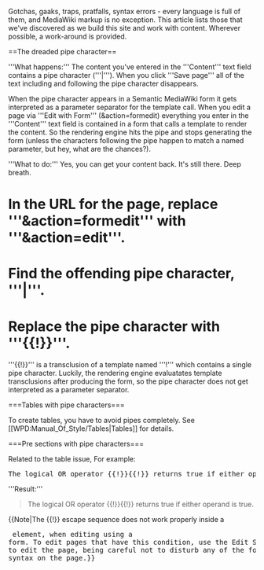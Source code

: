 Gotchas, gaaks, traps, pratfalls, syntax errors - every language is full of them, and MediaWiki markup is no exception. This article lists those that we've discovered as we build this site and work with content. Wherever possible, a work-around is provided.

==The dreaded pipe character==

'''What happens:''' The content you've entered in the '''Content''' text field contains a pipe character ('''<nowiki>|</nowiki>'''). When you click '''Save page''' all of the text including and following the pipe character disappears.

When the pipe character appears in a Semantic MediaWiki form it gets interpreted as a parameter separator for the template call. When you edit a page via '''Edit with Form''' (&action=formedit) everything you enter in the '''Content''' text field is contained in a form that calls a template to render the content. So the rendering engine hits the pipe and stops generating the form (unless the characters following the pipe happen to match a named parameter, but hey, what are the chances?). 

'''What to do:''' Yes, you can get your content back. It's still there. Deep breath.
# In the URL for the page, replace '''&action=formedit''' with '''&action=edit'''.
# Find the offending pipe character, '''<nowiki>|</nowiki>'''.
# Replace the pipe character with '''<nowiki>{{!}}</nowiki>'''.

'''<nowiki>{{!}}</nowiki>''' is a transclusion of a template named '''<nowiki>!</nowiki>''' which contains a single pipe character. Luckily, the rendering engine evaluatates template transclusions after producing the form, so the pipe character does not get interpreted as a parameter separator.

===Tables with pipe characters===

To create tables, you have to avoid pipes completely. See [[WPD:Manual_Of_Style/Tables|Tables]] for details. 

===Pre sections with pipe characters===

Related to the table issue,  For example:

<pre>
The logical OR operator {{!}}{{!}} returns true if either operand is true.
</pre>
'''Result:'''
<blockquote>
The logical OR operator {{!}}{{!}} returns true if either operand is true.
</blockquote>

{{Note|The <nowiki>{{!}}</nowiki> escape sequence does not work properly inside a <nowiki><pre></nowiki> element, when editing using a form. To edit pages that have this condition, use the Edit Source link to edit the page, being careful not to disturb any of the form-related syntax on the page.}}